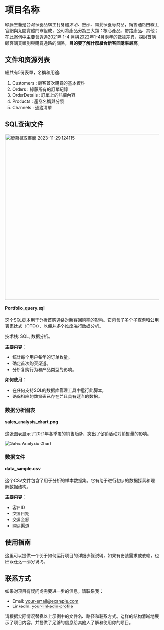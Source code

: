 # 项目名称

綠藤生醫是台灣保養品牌主打身體沐浴、臉部、頭髮保養等商品，銷售通路由線上官網與九間實體門市組成，公司將產品分為三大類：核心產品、帶路產品、其他；
在此案例中主要會透過2021年 1-4 月與2022年1-4月兩年的數據差異，探討首購顧客購買類別與購買通路的關係，**目的要了解什麼組合新客回購率最高**。


## 文件和资源列表

總共有5份表單，名稱和用途:
1. Customers : 顧客首次購買的基本資料
2. Orders : 綠藤所有的訂單紀錄
3. OrderDetails : 訂單上的詳細內容
4. Products : 產品名稱與分類
5. Channels : 通路清單

## SQL查询文件

<img width="542" alt="螢幕擷取畫面 2023-11-29 124115" src="https://github.com/Woody5511/Woody/assets/134402371/a08744bf-b2b6-4cdd-84b6-be017bb194c0">


#### Portfolio_query.sql
这个SQL脚本用于分析首购通路对新客回购率的影响。它包含了多个子查询和公用表表达式（CTEs），以便从多个维度进行数据分析。

技术栈: SQL, 数据分析。

**主要内容**：
- 统计每个用户每年的订单数量。
- 确定首次购买渠道。
- 分析复购行为和产品类型的影响。

**如何使用**：
- 在任何支持SQL的数据库管理工具中运行此脚本。
- 确保相应的数据表已存在并且具有适当的数据。

### 数据分析图表

#### sales_analysis_chart.png
这张图表显示了2021年各季度的销售趋势，突出了促销活动对销售量的影响。

![Sales Analysis Chart](path/to/sales_analysis_chart.png)

### 数据文件

#### data_sample.csv
这个CSV文件包含了用于分析的样本数据集。它有助于进行初步的数据探索和理解数据结构。

**主要内容**：
- 客户ID
- 交易日期
- 交易金额
- 购买渠道

## 使用指南

这里可以提供一个关于如何运行项目的详细步骤说明，如果有安装需求或依赖，也应该在这一部分说明。

## 联系方式

如果对项目有疑问或需要进一步的信息，请联系我：
- Email: [your-email@example.com](mailto:your-email@example.com)
- LinkedIn: [your-linkedin-profile](your-linkedin-url)

请根据实际情况替换以上示例中的文件名、路径和联系方式。这样的结构清晰地展示了项目内容，并提供了足够的信息给其他人了解和使用你的项目。
